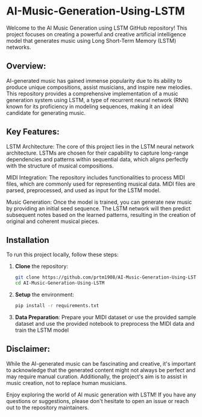 # AI-Music-Generation-Using-LSTM
Welcome to the AI Music Generation using LSTM GitHub repository! This project focuses on creating a powerful and creative artificial intelligence model that generates music using Long Short-Term Memory (LSTM) networks.

## Overview:
AI-generated music has gained immense popularity due to its ability to produce unique compositions, assist musicians, and inspire new melodies. This repository provides a comprehensive implementation of a music generation system using LSTM, a type of recurrent neural network (RNN) known for its proficiency in modeling sequences, making it an ideal candidate for generating music.

## Key Features:

LSTM Architecture: The core of this project lies in the LSTM neural network architecture. LSTMs are chosen for their capability to capture long-range dependencies and patterns within sequential data, which aligns perfectly with the structure of musical compositions.

MIDI Integration: The repository includes functionalities to process MIDI files, which are commonly used for representing musical data. MIDI files are parsed, preprocessed, and used as input for the LSTM model.

Music Generation: Once the model is trained, you can generate new music by providing an initial seed sequence. The LSTM network will then predict subsequent notes based on the learned patterns, resulting in the creation of original and coherent musical pieces.

## Installation

To run this project locally, follow these steps:

1. **Clone** the repository:

    ```bash
    git clone https://github.com/prtm1908/AI-Music-Generation-Using-LSTM.git
    cd AI-Music-Generation-Using-LSTM
    ```

2. **Setup** the environment:

    ```bash
    pip install -r requirements.txt
    ```

3. **Data Preparation**: Prepare your MIDI dataset or use the provided sample dataset and use the provided notebook to preprocess the MIDI data and train the LSTM model

## Disclaimer:

While the AI-generated music can be fascinating and creative, it's important to acknowledge that the generated content might not always be perfect and may require manual curation. Additionally, the project's aim is to assist in music creation, not to replace human musicians.

Enjoy exploring the world of AI music generation with LSTM! If you have any questions or suggestions, please don't hesitate to open an issue or reach out to the repository maintainers.

